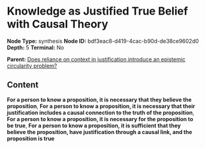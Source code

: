 # Knowledge as Justified True Belief with Causal Theory

**Node Type:** synthesis
**Node ID:** bdf3eac8-d419-4cac-b90d-de38ce9602d0
**Depth:** 5
**Terminal:** No

**Parent:** [Does reliance on context in justification introduce an epistemic circularity problem?](does-reliance-on-context-in-justification-introduce-an-epistemic-circularity-problem-antithesis-f0bf9878-590c-46a8-9d16-34b033f9802d.md)

## Content

**For a person to know a proposition, it is necessary that they believe the proposition**, **For a person to know a proposition, it is necessary that their justification includes a causal connection to the truth of the proposition**, **For a person to know a proposition, it is necessary for the proposition to be true**, **For a person to know a proposition, it is sufficient that they believe the proposition, have justification through a causal link, and the proposition is true**
